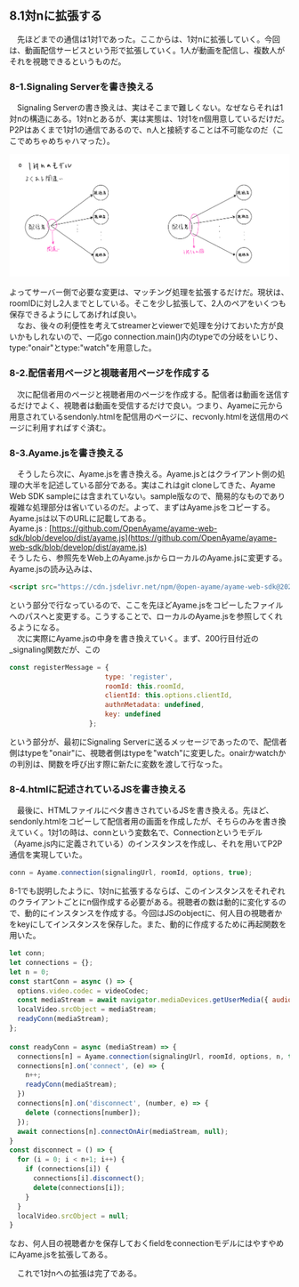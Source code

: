 ## 8.1対nに拡張する
　先ほどまでの通信は1対1であった。ここからは、1対nに拡張していく。今回は、動画配信サービスという形で拡張していく。1人が動画を配信し、複数人がそれを視聴できるというものだ。

### 8-1.Signaling Serverを書き換える
  　Signaling Serverの書き換えは、実はそこまで難しくない。なぜならそれは1対nの構造にある。1対nとあるが、実は実態は、1対1をn個用意しているだけだ。P2Pはあくまで1対1の通信であるので、n人と接続することは不可能なのだ（ここでめちゃめちゃハマった）。

  ![1 to n](images/1ton.jpeg)

よってサーバー側で必要な変更は、マッチング処理を拡張するだけだ。現状は、roomIDに対し2人までとしている。そこを少し拡張して、2人のペアをいくつも保存できるようにしてあげれば良い。  
　なお、後々の利便性を考えてstreamerとviewerで処理を分けておいた方が良いかもしれないので、一応go connection.main()内のtypeでの分岐をいじり、type:"onair"とtype:"watch"を用意した。


### 8-2.配信者用ページと視聴者用ページを作成する
　次に配信者用のページと視聴者用のページを作成する。配信者は動画を送信するだけでよく、視聴者は動画を受信するだけで良い。つまり、Ayameに元から用意されているsendonly.htmlを配信用のページに、recvonly.htmlを送信用のページに利用すればすぐ済む。


### 8-3.Ayame.jsを書き換える
　そうしたら次に、Ayame.jsを書き換える。Ayame.jsとはクライアント側の処理の大半を記述している部分である。実はこれはgit cloneしてきた、Ayame Web SDK sampleには含まれていない。sample版なので、簡易的なものであり複雑な処理部分は省いているのだ。よって、まずはAyame.jsをコピーする。Ayame.jsは以下のURLに記載してある。   
Ayame.js : [https://github.com/OpenAyame/ayame-web-sdk/blob/develop/dist/ayame.js](https://github.com/OpenAyame/ayame-web-sdk/blob/develop/dist/ayame.js)   
そうしたら、参照先をWeb上のAyame.jsからローカルのAyame.jsに変更する。Ayame.jsの読み込みは、
```HTML
<script src="https://cdn.jsdelivr.net/npm/@open-ayame/ayame-web-sdk@2020.3.0/dist/ayame.js"></script>
```
という部分で行なっているので、ここを先ほどAyame.jsをコピーしたファイルへのパスへと変更する。こうすることで、ローカルのAyame.jsを参照してくれるようになる。  
　次に実際にAyame.jsの中身を書き換えていく。まず、200行目付近の_signaling関数だが、この

```JavaScript
const registerMessage = {
                        type: 'register',
                        roomId: this.roomId,
                        clientId: this.options.clientId,
                        authnMetadata: undefined,
                        key: undefined
                    };
```
という部分が、最初にSignaling Serverに送るメッセージであったので、配信者側はtypeを"onair"に、視聴者側はtypeを"watch"に変更した。onairかwatchかの判別は、関数を呼び出す際に新たに変数を渡して行なった。


### 8-4.htmlに記述されているJSを書き換える
　最後に、HTMLファイルにベタ書きされているJSを書き換える。先ほど、sendonly.htmlをコピーして配信者用の画面を作成したが、そちらのみを書き換えていく。1対1の時は、connという変数名で、Connectionというモデル（Ayame.js内に定義されている）のインスタンスを作成し、それを用いてP2P通信を実現していた。

```JavaScript
conn = Ayame.connection(signalingUrl, roomId, options, true);
```

8-1でも説明したように、1対nに拡張するならば、このインスタンスをそれぞれのクライアントごとにn個作成する必要がある。視聴者の数は動的に変化するので、動的にインスタンスを作成する。今回はJSのobjectに、何人目の視聴者かをkeyにしてインスタンスを保存した。また、動的に作成するために再起関数を用いた。

```JavaScript
let conn;
let connections = {};
let n = 0;
const startConn = async () => {
  options.video.codec = videoCodec;
  const mediaStream = await navigator.mediaDevices.getUserMedia({ audio: true, video: true });
  localVideo.srcObject = mediaStream;
  readyConn(mediaStream);
};

const readyConn = async (mediaStream) => {
  connections[n] = Ayame.connection(signalingUrl, roomId, options, n, true);
  connections[n].on('connect', (e) => {
    n++;
    readyConn(mediaStream);
  })
  connections[n].on('disconnect', (number, e) => {
    delete (connections[number]);
  });
  await connections[n].connectOnAir(mediaStream, null);
}
const disconnect = () => {
  for (i = 0; i < n+1; i++) {
    if (connections[i]) {
      connections[i].disconnect();
      delete(connections[i]);
    }
  }
  localVideo.srcObject = null;
}
```
なお、何人目の視聴者かを保存しておくfieldをconnectionモデルにはやすやめにAyame.jsを拡張してある。


　これで1対nへの拡張は完了である。
